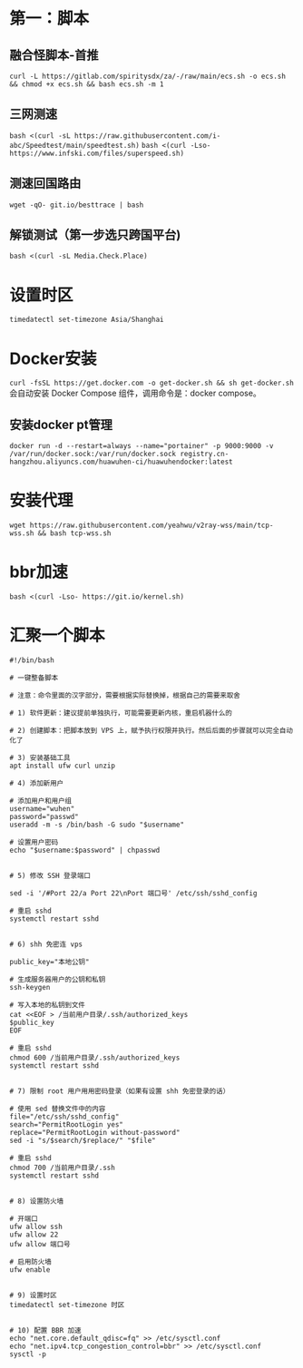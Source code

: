 # 第一：脚本
## 融合怪脚本-首推
```
curl -L https://gitlab.com/spiritysdx/za/-/raw/main/ecs.sh -o ecs.sh && chmod +x ecs.sh && bash ecs.sh -m 1
```
## 三网测速
` bash <(curl -sL https://raw.githubusercontent.com/i-abc/Speedtest/main/speedtest.sh) `
` bash <(curl -Lso- https://www.infski.com/files/superspeed.sh) `
## 测速回国路由
` wget -qO- git.io/besttrace | bash `
## 解锁测试（第一步选只跨国平台)
` bash <(curl -sL Media.Check.Place) `


# 设置时区
` timedatectl set-timezone Asia/Shanghai `

# Docker安装
` curl -fsSL https://get.docker.com -o get-docker.sh && sh get-docker.sh `
会自动安装 Docker Compose 组件，调用命令是：docker compose。
## 安装docker pt管理
` docker run -d --restart=always --name="portainer" -p 9000:9000 -v /var/run/docker.sock:/var/run/docker.sock registry.cn-hangzhou.aliyuncs.com/huawuhen-ci/huawuhendocker:latest `

# 安装代理
` wget https://raw.githubusercontent.com/yeahwu/v2ray-wss/main/tcp-wss.sh && bash tcp-wss.sh `

# bbr加速
` bash <(curl -Lso- https://git.io/kernel.sh) `

# 汇聚一个脚本
```
#!/bin/bash

# 一键整备脚本

# 注意：命令里面的汉字部分，需要根据实际替换掉，根据自己的需要来取舍

# 1) 软件更新：建议提前单独执行，可能需要更新内核，重启机器什么的

# 2) 创建脚本：把脚本放到 VPS 上，赋予执行权限并执行。然后后面的步骤就可以完全自动化了

# 3) 安装基础工具
apt install ufw curl unzip

# 4) 添加新用户

# 添加用户和用户组
username="wuhen"
password="passwd"
useradd -m -s /bin/bash -G sudo "$username"

# 设置用户密码
echo "$username:$password" | chpasswd


# 5) 修改 SSH 登录端口

sed -i '/#Port 22/a Port 22\nPort 端口号' /etc/ssh/sshd_config

# 重启 sshd
systemctl restart sshd


# 6) shh 免密连 vps

public_key="本地公钥"

# 生成服务器用户的公钥和私钥
ssh-keygen

# 写入本地的私钥到文件
cat <<EOF > /当前用户目录/.ssh/authorized_keys
$public_key
EOF

# 重启 sshd
chmod 600 /当前用户目录/.ssh/authorized_keys
systemctl restart sshd


# 7) 限制 root 用户用用密码登录（如果有设置 shh 免密登录的话）

# 使用 sed 替换文件中的内容
file="/etc/ssh/sshd_config"
search="PermitRootLogin yes"
replace="PermitRootLogin without-password"
sed -i "s/$search/$replace/" "$file"

# 重启 sshd
chmod 700 /当前用户目录/.ssh
systemctl restart sshd


# 8) 设置防火墙

# 开端口
ufw allow ssh
ufw allow 22
ufw allow 端口号

# 启用防火墙
ufw enable


# 9) 设置时区
timedatectl set-timezone 时区


# 10) 配置 BBR 加速
echo "net.core.default_qdisc=fq" >> /etc/sysctl.conf
echo "net.ipv4.tcp_congestion_control=bbr" >> /etc/sysctl.conf
sysctl -p
```